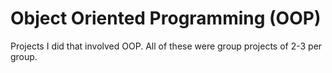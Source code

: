 # Object Oriented Programming (OOP)
 
Projects I did that involved OOP. All of these were group projects of 2-3 per group. 